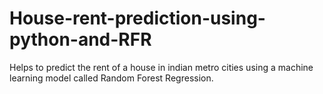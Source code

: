 # House-rent-prediction-using-python-and-RFR
Helps to predict the rent of a house in indian metro cities using a machine learning model called Random Forest Regression.
